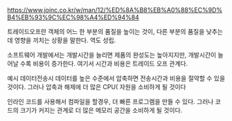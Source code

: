 https://www.joinc.co.kr/w/man/12/%ED%8A%B8%EB%A0%88%EC%9D%B4%EB%93%9C%EC%98%A4%ED%94%84

트레이드오프란 객체의 어느 한 부분의 품질을 높이는 것이, 다른 부분의 품질을 낮추는데 영향을 끼치는 상황을 말한다. 역도 성립.

소프트웨어 개발에서는 개발시간을 늘리면 제품의 완성도는 높아지지만, 개발시간이 늘어날 수록 비용이 증가한다. 여기서 시간과 비용은 트레이드 오프 관계다.

예시
데이터전송시 데이터를 높은 수준에서 압축하면 전송시간과 비용을 절약할 수 있을 것이다. 그러나 압축과 해제에 더 많은 CPU( 자원을 소비하게 될 것이다

인라인 코드를 사용해서 컴파일을 할경우, 더 빠른 프로그램을 만들 수 있다. 그러나 코드의 크기가 커지는 관계로 더 많은 메모리 공간을 소비하게 될 것이다.
